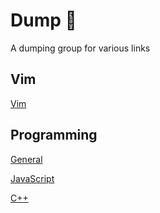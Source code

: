 # Dump 💩

A dumping group for various links

## Vim
[Vim](/vim.md)

## Programming
[General](/general.md)

[JavaScript](/js.md)

[C++](/cpp.md)

